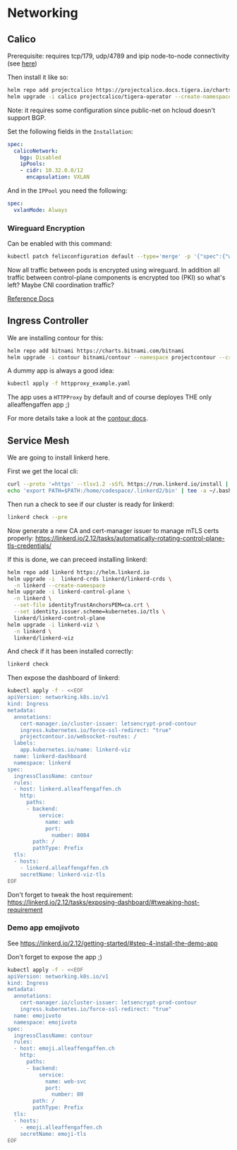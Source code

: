 # Networking

## Calico

Prerequisite: requires tcp/179, udp/4789 and ipip node-to-node connectivity (see [here](https://projectcalico.docs.tigera.io/getting-started/kubernetes/requirements#network-requirements))

Then install it like so:

```bash
helm repo add projectcalico https://projectcalico.docs.tigera.io/charts
helm upgrade -i calico projectcalico/tigera-operator --create-namespace -n tigera-operator 
```

Note: it requires some configuration since public-net on hcloud doesn't support BGP.

Set the following fields in the `Installation`:

```yaml
spec:
  calicoNetwork:
    bgp: Disabled
    ipPools:
    - cidr: 10.32.0.0/12
      encapsulation: VXLAN
```

And in the `IPPool` you need the following:

```yaml
spec:
  vxlanMode: Always
```

### Wireguard Encryption

Can be enabled with this command:

```bash
kubectl patch felixconfiguration default --type='merge' -p '{"spec":{"wireguardEnabled":true}}'
```

Now all traffic between pods is encrypted using wireguard. In addition all traffic between control-plane components is encrypted too (PKI) so what's left? Maybe CNI coordination traffic?

[Reference Docs](https://projectcalico.docs.tigera.io/security/encrypt-cluster-pod-traffic)

## Ingress Controller

We are installing contour for this:

```bash
helm repo add bitnami https://charts.bitnami.com/bitnami
helm upgrade -i contour bitnami/contour --namespace projectcontour --create-namespace -f contour-values.yaml
```

A dummy app is always a good idea:

```bash
kubectl apply -f httpproxy_example.yaml
```

The app uses a `HTTPProxy` by default and of course deployes THE only alleaffengaffen app ;)

For more details take a look at the [contour docs](https://projectcontour.io/docs/v1.24.0/architecture/).

## Service Mesh

We are going to install linkerd here.

First we get the local cli:

```bash
curl --proto '=https' --tlsv1.2 -sSfL https://run.linkerd.io/install | sh
echo 'export PATH=$PATH:/home/codespace/.linkerd2/bin' | tee -a ~/.bashrc
```

Then run a check to see if our cluster is ready for linkerd:

```bash
linkerd check --pre
```

Now generate a new CA and cert-manager issuer to manage mTLS certs properly: <https://linkerd.io/2.12/tasks/automatically-rotating-control-plane-tls-credentials/>

If this is done, we can preceed installing linkerd:

```bash
helm repo add linkerd https://helm.linkerd.io
helm upgrade -i  linkerd-crds linkerd/linkerd-crds \
  -n linkerd --create-namespace 
helm upgrade -i linkerd-control-plane \
  -n linkerd \
  --set-file identityTrustAnchorsPEM=ca.crt \
  --set identity.issuer.scheme=kubernetes.io/tls \
  linkerd/linkerd-control-plane 
helm upgrade -i linkerd-viz \
  -n linkerd \
  linkerd/linkerd-viz
```

And check if it has been installed correctly:

```bash
linkerd check
```

Then expose the dashboard of linkerd:

```bash
kubectl apply -f - <<EOF
apiVersion: networking.k8s.io/v1
kind: Ingress
metadata:
  annotations:
    cert-manager.io/cluster-issuer: letsencrypt-prod-contour
    ingress.kubernetes.io/force-ssl-redirect: "true"
    projectcontour.io/websocket-routes: /
  labels:
    app.kubernetes.io/name: linkerd-viz
  name: linkerd-dashboard
  namespace: linkerd
spec:
  ingressClassName: contour
  rules:
  - host: linkerd.alleaffengaffen.ch
    http:
      paths:
      - backend:
          service:
            name: web
            port:
              number: 8084
        path: /
        pathType: Prefix
  tls:
  - hosts:
    - linkerd.alleaffengaffen.ch
    secretName: linkerd-viz-tls
EOF
```

Don't forget to tweak the host requirement: <https://linkerd.io/2.12/tasks/exposing-dashboard/#tweaking-host-requirement>

### Demo app emojivoto

See <https://linkerd.io/2.12/getting-started/#step-4-install-the-demo-app>

Don't forget to expose the app ;)

```bash
kubectl apply -f - <<EOF
apiVersion: networking.k8s.io/v1
kind: Ingress
metadata:
  annotations:
    cert-manager.io/cluster-issuer: letsencrypt-prod-contour
    ingress.kubernetes.io/force-ssl-redirect: "true"
  name: emojivoto
  namespace: emojivoto
spec:
  ingressClassName: contour
  rules:
  - host: emoji.alleaffengaffen.ch
    http:
      paths:
      - backend:
          service:
            name: web-svc
            port:
              number: 80
        path: /
        pathType: Prefix
  tls:
  - hosts:
    - emoji.alleaffengaffen.ch
    secretName: emoji-tls
EOF
```
